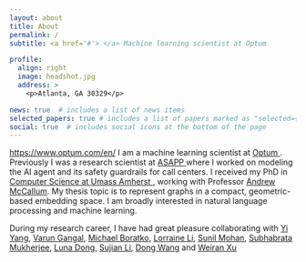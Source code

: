```yaml
---
layout: about
title: About
permalink: /
subtitle: <a href='#'> </a> Machine learning scientist at Optum

profile:
  align: right
  image: headshot.jpg
  address: >
    <p>Atlanta, GA 30329</p>

news: true  # includes a list of news items
selected_papers: true # includes a list of papers marked as "selected={true}"
social: true  # includes social icons at the bottom of the page
---
```

https://www.optum.com/en/
I am a machine learning scientist at <a href="https://www.optum.com/en/"> Optum </a>. Previously I was a research scientist at <a href="https://www.asapp.com/"> ASAPP </a> where I worked on modeling the AI agent and its safety guardrails for call centers. I received my PhD in <a href="https://www.cics.umass.edu/"> Computer Science at Umass Amherst </a>, working with Professor <a href="https://people.cs.umass.edu/~mccallum/">Andrew McCallum</a>. My thesis topic is to represent graphs in a compact, geometric-based embedding space. I am broadly interested in natural language processing and machine learning.

During my research career, I have had great pleasure collaborating with <a href="https://yiyangnlp.github.io/">Yi Yang</a>,  <a href="https://vgtomahawk.github.io/">Varun Gangal</a>, <a href="https://www.mboratko.com/">Michael Boratko</a>, <a href="https://people.cs.umass.edu/~xiangl/">Lorraine Li</a>, <a href="https://scholar.google.com/citations?user=ULmldMQAAAAJ&hl=en">Sunil Mohan</a>, <a href="https://www.microsoft.com/en-us/research/people/submukhe/">Subhabrata  Mukherjee</a>, <a href="https://lunadong.com/">Luna Dong</a>, <a href="http://123.56.88.210/">Sujian Li</a>, <a href="https://scholar.google.com/citations?user=bzUAoWIAAAAJ&hl=en">Dong Wang</a> and <a href="https://scholar.google.com/citations?user=iZZfm-8AAAAJ&hl=en">Weiran Xu</a>
